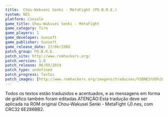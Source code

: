 ```yaml
---
title:  Chou-Wakusei Senki - MetaFight (PO.B.R.E.)
system: NES
platform: Console
game_title: Chou-Wakusei Senki - MetaFight
game_category: Tiro
game_players: 1
game_developer: Sunsoft
game_publisher: Sunsoft
game_release_date: 17/06/1988
patch_group: PO.B.R.E.
patch_site: http://www.romhackers.org/
patch_version: 1.0
patch_release: 06/03/2019
patch_type: undefined
patch_progress: Textos
patch_images: [http://www.romhackers.org/imagens/traducoes/%5BNES%5D%20Chou-Wakusei%20Senki%20-%20MetaFight%20-%20POBRE%20-%201.png,http://www.romhackers.org/imagens/traducoes/%5BNES%5D%20Chou-Wakusei%20Senki%20-%20MetaFight%20-%20POBRE%20-%202.png,http://www.romhackers.org/imagens/traducoes/%5BNES%5D%20Chou-Wakusei%20Senki%20-%20MetaFight%20-%20POBRE%20-%203.png]
---
```

Todos os textos estão traduzidos e acentuados, e as mensagens em forma de gráfico também foram editadas.ATENÇÃO:Esta tradução deve ser aplicada na ROM original Chou-Wakusei Senki - MetaFight (J).nes, com CRC32 6E286BB2.